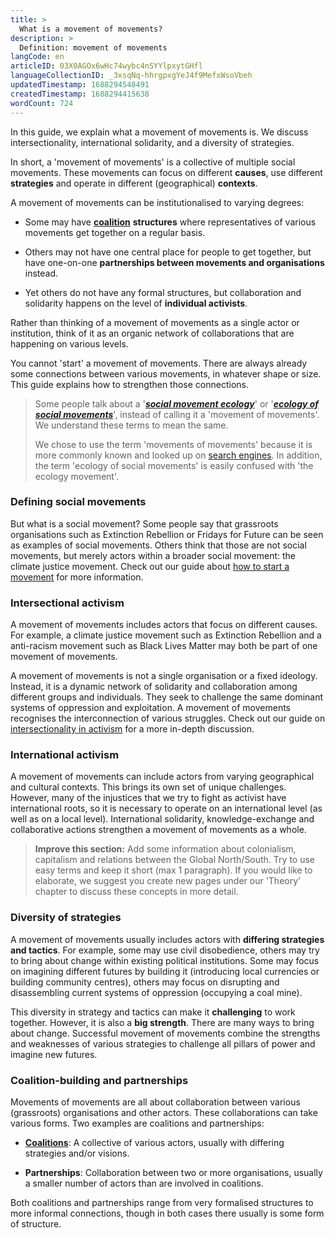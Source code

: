 ```yaml
---
title: >
  What is a movement of movements?
description: >
  Definition: movement of movements
langCode: en
articleID: 03X0AGOx6wHc74wybc4nSYYlpxytGHfl
languageCollectionID: _3xsqNq-hhrgpxgYeJ4f9MefxWsoVbeh
updatedTimestamp: 1688294548491
createdTimestamp: 1688294415638
wordCount: 724
---
```


In this guide, we explain what a movement of movements is. We discuss intersectionality, international solidarity, and a diversity of strategies.

In short, a 'movement of movements' is a collective of multiple social movements. These movements can focus on different **causes**, use different **strategies** and operate in different (geographical) **contexts**.

A movement of movements can be institutionalised to varying degrees:

-   Some may have [**coalition**](/organising/coalition-building) **structures** where representatives of various movements get together on a regular basis.
    
-   Others may not have one central place for people to get together, but have one-on-one **partnerships between movements and organisations** instead.
    
-   Yet others do not have any formal structures, but collaboration and solidarity happens on the level of **individual activists**.
    

Rather than thinking of a movement of movements as a single actor or institution, think of it as an organic network of collaborations that are happening on various levels.

You cannot 'start' a movement of movements. There are always already some connections between various movements, in whatever shape or size. This guide explains how to strengthen those connections.

> Some people talk about a '[**_social movement ecology_**](https://www.openphilanthropy.org/wp-content/uploads/Ayni_social_movement_ecology.pdf?utm_source=activisthandbook.org)' or '[**_ecology of social movements_**](https://ulexproject.org/courses_events/the-ecology-of-social-movements-2-2/?utm_source=activisthandbook.org)', instead of calling it a 'movement of movements'. We understand these terms to mean the same.
> 
> We chose to use the term 'movements of movements' because it is more commonly known and looked up on [search engines](https://trends.google.com/trends/explore?q=social+movement+ecology%2Cecology+of+social+movements%2Cmovement+of+movements&hl=en-GB&utm_source=activisthandbook.org). In addition, the term 'ecology of social movements' is easily confused with 'the ecology movement'.

### Defining social movements

But what is a social movement? Some people say that grassroots organisations such as Extinction Rebellion or Fridays for Future can be seen as examples of social movements. Others think that those are not social movements, but merely actors within a broader social movement: the climate justice movement. Check out our guide about [how to start a movement](/organising/movement) for more information.

### Intersectional activism

A movement of movements includes actors that focus on different causes. For example, a climate justice movement such as Extinction Rebellion and a anti-racism movement such as Black Lives Matter may both be part of one movement of movements.

A movement of movements is not a single organisation or a fixed ideology. Instead, it is a dynamic network of solidarity and collaboration among different groups and individuals. They seek to challenge the same dominant systems of oppression and exploitation. A movement of movements recognises the interconnection of various struggles. Check out our guide on [intersectionality in activism](/theory/intersectionality) for a more in-depth discussion.

### International activism

A movement of movements can include actors from varying geographical and cultural contexts. This brings its own set of unique challenges. However, many of the injustices that we try to fight as activist have international roots, so it is necessary to operate on an international level (as well as on a local level). International solidarity, knowledge-exchange and collaborative actions strengthen a movement of movements as a whole.

> **Improve this section:** Add some information about colonialism, capitalism and relations between the Global North/South. Try to use easy terms and keep it short (max 1 paragraph). If you would like to elaborate, we suggest you create new pages under our 'Theory' chapter to discuss these concepts in more detail.

### Diversity of strategies

A movement of movements usually includes actors with **differing strategies and tactics**. For example, some may use civil disobedience, others may try to bring about change within existing political institutions. Some may focus on imagining different futures by building it (introducing local currencies or building community centres), others may focus on disrupting and disassembling current systems of oppression (occupying a coal mine).

This diversity in strategy and tactics can make it **challenging** to work together. However, it is also a **big strength**. There are many ways to bring about change. Successful movement of movements combine the strengths and weaknesses of various strategies to challenge all pillars of power and imagine new futures.

### Coalition-building and partnerships

Movements of movements are all about collaboration between various (grassroots) organisations and other actors. These collaborations can take various forms. Two examples are coalitions and partnerships:

-   [**Coalitions**](/organising/coalition-building): A collective of various actors, usually with differing strategies and/or visions.
    
-   **Partnerships**: Collaboration between two or more organisations, usually a smaller number of actors than are involved in coalitions.
    

Both coalitions and partnerships range from very formalised structures to more informal connections, though in both cases there usually is some form of structure.